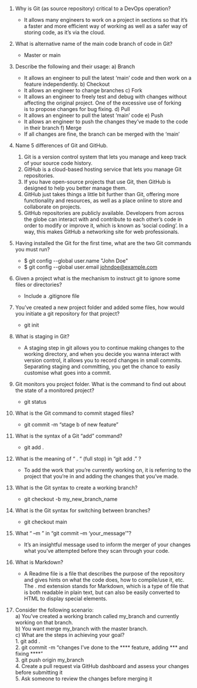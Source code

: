 1. Why is Git (as source repository) critical to a DevOps operation?
    - It allows many engineers to work on a project in sections so that it’s a faster and more efficient way of working as well as a safer way of storing code, as it’s via the cloud.


2. What is alternative name of the main code branch of code in Git?
    - Master or main


3. Describe the following and their usage:
a) Branch
    - It allows an engineer to pull the latest ‘main’ code and then work on a feature independently.
b) Checkout
    - It allows an engineer to change branches
c) Fork
    - It allows an engineer to freely test and debug with changes without affecting the original project. One of the excessive use of forking is to propose changes for bug fixing.
d) Pull
    - It allows an engineer to pull the latest ‘main’ code
e) Push
    - It allows an engineer to push the changes they’ve made to the code in their branch
f) Merge
    - If all changes are fine, the branch can be merged with the ‘main’


4. Name 5 differences of Git and GitHub.
    1. Git is a version control system that lets you manage and keep track of your source code history. 
    2. GitHub is a cloud-based hosting service that lets you manage Git repositories. 
    3. If you have open-source projects that use Git, then GitHub is designed to help you better manage them. 
    4. GitHub just takes things a little bit further than Git, offering more functionality and resources, as well as a place online to store and collaborate on projects. 
    5. GitHub repositories are publicly available. Developers from across the globe can interact with and contribute to each other’s code in order to modify or improve it, which is known as ‘social coding’. In a way, this makes GitHub a networking site for web professionals.


5. Having installed the Git for the first time, what are the two Git commands you must run?
    - $ git config --global user.name "John Doe"
    - $ git config --global user.email johndoe@example.com


6. Given a project what is the mechanism to instruct git to ignore some files or directories?
    - Include a .gitignore file


7. You’ve created a new project folder and added some files, how would you initiate a git repository for that project?
    - git init


8. What is staging in Git?
    - A staging step in git allows you to continue making changes to the working directory, and when you decide you wanna interact with version control, it allows you to record changes in small commits. Separating staging and committing, you get the chance to easily customise what goes into a commit.


9. Git monitors you project folder. What is the command to find out about the state of a monitored project?
    - git status


10. What is the Git command to commit staged files?
    - git commit -m “stage b of new feature”


11. What is the syntax of a Git “add” command?
    - git add .


12. What is the meaning of “ . “ (full stop) in “git add .” ?
    - To add the work that you’re currently working on, it is referring to the project that you’re in and adding the changes that you’ve made.


13. What is the Git syntax to create a working branch?
    - git checkout -b my_new_branch_name


14. What is the Git syntax for switching between branches?
    - git checkout main


15. What “ –m ” in “git commit –m ‘your_message’”?
    - It’s an insightful message used to inform the merger of your changes what you’ve attempted before they scan through your code.


16. What is Markdown?
    - A Readme file is a file that describes the purpose of the repository and gives hints on what the code does, how to compile/use it, etc. The . md extension stands for Markdown, which is a type of file that is both readable in plain text, but can also be easily converted to HTML to display special elements.


17. Consider the following scenario:<br>
    a) You’ve created a working branch called my_branch and currently working on that branch.<br>
    b) You want merge my_branch with the master branch.<br>
    c) What are the steps in achieving your goal?<br>
            1. git add .<br>
            2. git commit -m “changes I’ve done to the **** feature, adding *** and fixing ****”<br>
            3. git push origin my_branch<br>
            4. Create a pull request via GitHub dashboard and assess your changes before submitting it<br>
            5. Ask someone to review the changes before merging it<br>
